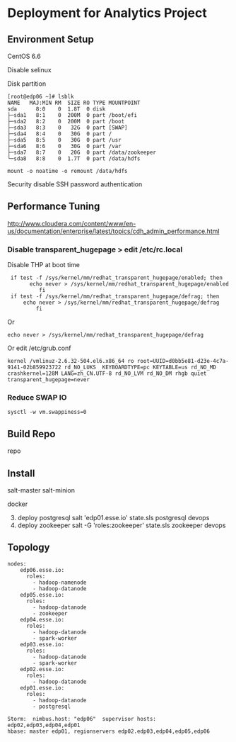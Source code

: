 # Deployment for Analytics Project

## Environment Setup

CentOS 6.6

Disable selinux

Disk partition

	[root@edp06 ~]# lsblk
	NAME   MAJ:MIN RM  SIZE RO TYPE MOUNTPOINT
	sda      8:0    0  1.8T  0 disk 
	├─sda1   8:1    0  200M  0 part /boot/efi
	├─sda2   8:2    0  200M  0 part /boot
	├─sda3   8:3    0   32G  0 part [SWAP]
	├─sda4   8:4    0   30G  0 part /
	├─sda5   8:5    0   30G  0 part /usr
	├─sda6   8:6    0   30G  0 part /var
	├─sda7   8:7    0   20G  0 part /data/zookeeper
	└─sda8   8:8    0  1.7T  0 part /data/hdfs
	
	mount -o noatime -o remount /data/hdfs

Security disable SSH password authentication

## Performance Tuning
http://www.cloudera.com/content/www/en-us/documentation/enterprise/latest/topics/cdh_admin_performance.html

### Disable transparent_hugepage > edit /etc/rc.local

Disable THP at boot time

	 if test -f /sys/kernel/mm/redhat_transparent_hugepage/enabled; then
	       echo never > /sys/kernel/mm/redhat_transparent_hugepage/enabled
	          fi
	 if test -f /sys/kernel/mm/redhat_transparent_hugepage/defrag; then
	     echo never > /sys/kernel/mm/redhat_transparent_hugepage/defrag
	         fi

Or
	
	echo never > /sys/kernel/mm/redhat_transparent_hugepage/defrag

Or edit /etc/grub.conf

	kernel /vmlinuz-2.6.32-504.el6.x86_64 ro root=UUID=d0bb5e81-d23e-4c7a-9141-02b859923722 rd_NO_LUKS  KEYBOARDTYPE=pc KEYTABLE=us rd_NO_MD crashkernel=128M LANG=zh_CN.UTF-8 rd_NO_LVM rd_NO_DM rhgb quiet transparent_hugepage=never

### Reduce SWAP IO
	sysctl -w vm.swappiness=0

## Build Repo
repo

## Install
salt-master salt-minion

docker

3. deploy postgresql
salt 'edp01.esse.io' state.sls postgresql devops
4. deploy zookeeper
salt -G 'roles:zookeeper' state.sls zookeeper devops


## Topology

	nodes:
	    edp06.esse.io:
	      roles:
	        - hadoop-namenode
	        - hadoop-datanode
	    edp05.esse.io:
	      roles:
	        - hadoop-datanode
	        - zookeeper
	    edp04.esse.io:
	      roles:
	        - hadoop-datanode
	        - spark-worker
	    edp03.esse.io:
	      roles:
	        - hadoop-datanode
	        - spark-worker
	    edp02.esse.io:
	      roles:
	        - hadoop-datanode
	    edp01.esse.io:
	      roles:
	        - hadoop-datanode
	        - postgresql

	Storm:  nimbus.host: "edp06"  supervisor hosts: edp02,edp03,edp04,edp01
	hbase: master edp01, regionservers edp02.edp03,edp04,edp05,edp06

